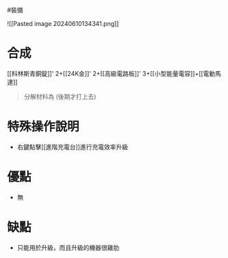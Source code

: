 #裝備 

![[Pasted image 20240610134341.png]]
# 合成
[[科林斯青銅錠]]' 2+[[24K金]]' 2+[[高級電路板]]' 3+[[小型能量電容]]+[[電動馬達]]
> 分解材料為
	(後期才打上去)
# 特殊操作說明
- 右鍵點擊[[進階充電台]]進行充電效率升級
# 優點
- 無
# 缺點
- 只能用於升級，而且升級的機器很雞肋